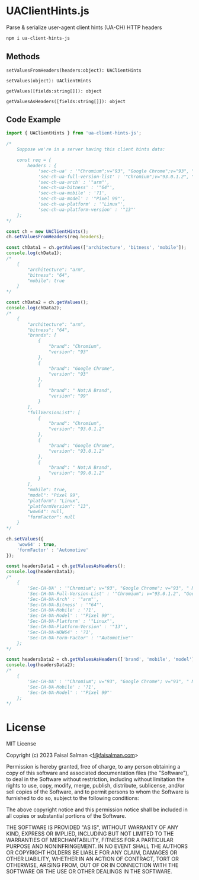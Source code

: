 # UAClientHints.js
Parse & serialize user-agent client hints (UA-CH) HTTP headers

```sh
npm i ua-client-hints-js
```

## Methods

`setValuesFromHeaders(headers:object): UAClientHints`

`setValues(object): UAClientHints`

`getValues([fields:string[]]): object`

`getValuesAsHeaders([fields:string[]]): object`

## Code Example

```js
import { UAClientHints } from 'ua-client-hints-js';

/* 
    Suppose we're in a server having this client hints data:

    const req = {
        headers : {
            'sec-ch-ua' : '"Chromium";v="93", "Google Chrome";v="93", " Not;A Brand";v="99"',
            'sec-ch-ua-full-version-list' : '"Chromium";v="93.0.1.2", "Google Chrome";v="93.0.1.2", " Not;A Brand";v="99.0.1.2"',
            'sec-ch-ua-arch' : '"arm"',
            'sec-ch-ua-bitness' : '"64"',
            'sec-ch-ua-mobile' : '?1',
            'sec-ch-ua-model' : '"Pixel 99"',
            'sec-ch-ua-platform' : '"Linux"',
            'sec-ch-ua-platform-version' : '"13"'
    };
*/

const ch = new UAClientHints();
ch.setValuesFromHeaders(req.headers);

const chData1 = ch.getValues(['architecture', 'bitness', 'mobile']);
console.log(chData1);
/*
    {
        "architecture": "arm",
        "bitness": "64",
        "mobile": true
    }
*/

const chData2 = ch.getValues();
console.log(chData2);
/*
    {
        "architecture": "arm",
        "bitness": "64",
        "brands": [
            {
                "brand": "Chromium",
                "version": "93"
            },
            {
                "brand": "Google Chrome",
                "version": "93"
            },
            {
                "brand": " Not;A Brand",
                "version": "99"
            }
        ],
        "fullVersionList": [
            {
                "brand": "Chromium",
                "version": "93.0.1.2"
            },
            {
                "brand": "Google Chrome",
                "version": "93.0.1.2"
            },
            {
                "brand": " Not;A Brand",
                "version": "99.0.1.2"
            }
        ],
        "mobile": true,
        "model": "Pixel 99",
        "platform": "Linux",
        "platformVersion": "13",
        "wow64": null,
        "formFactor": null
    }
*/

ch.setValues({
    'wow64' : true,
    'formFactor' : 'Automotive'
});

const headersData1 = ch.getValuesAsHeaders();
console.log(headersData1);
/*
    {
        'Sec-CH-UA' : '"Chromium"; v="93", "Google Chrome"; v="93", " Not;A Brand"; v="99"',
        'Sec-CH-UA-Full-Version-List' : '"Chromium"; v="93.0.1.2", "Google Chrome"; v="93.0.1.2", " Not;A Brand"; v="99.0.1.2"',
        'Sec-CH-UA-Arch' : '"arm"',
        'Sec-CH-UA-Bitness' : '"64"',
        'Sec-CH-UA-Mobile' : '?1',
        'Sec-CH-UA-Model' : '"Pixel 99"',
        'Sec-CH-UA-Platform' : '"Linux"',
        'Sec-CH-UA-Platform-Version' : '"13"',
        'Sec-CH-UA-WOW64' : '?1',
        'Sec-CH-UA-Form-Factor' : '"Automotive"'
    };
*/

const headersData2 = ch.getValuesAsHeaders(['brand', 'mobile', 'model']);
console.log(headersData2);
/*
    {
        'Sec-CH-UA' : '"Chromium"; v="93", "Google Chrome"; v="93", " Not;A Brand"; v="99"',
        'Sec-CH-UA-Mobile' : '?1',
        'Sec-CH-UA-Model' : '"Pixel 99"'
    };
*/
```

# License

MIT License

Copyright (c) 2023 Faisal Salman <<f@faisalman.com>>

Permission is hereby granted, free of charge, to any person obtaining a copy
of this software and associated documentation files (the "Software"), to deal
in the Software without restriction, including without limitation the rights
to use, copy, modify, merge, publish, distribute, sublicense, and/or sell
copies of the Software, and to permit persons to whom the Software is
furnished to do so, subject to the following conditions:

The above copyright notice and this permission notice shall be included in all
copies or substantial portions of the Software.

THE SOFTWARE IS PROVIDED "AS IS", WITHOUT WARRANTY OF ANY KIND, EXPRESS OR
IMPLIED, INCLUDING BUT NOT LIMITED TO THE WARRANTIES OF MERCHANTABILITY,
FITNESS FOR A PARTICULAR PURPOSE AND NONINFRINGEMENT. IN NO EVENT SHALL THE
AUTHORS OR COPYRIGHT HOLDERS BE LIABLE FOR ANY CLAIM, DAMAGES OR OTHER
LIABILITY, WHETHER IN AN ACTION OF CONTRACT, TORT OR OTHERWISE, ARISING FROM,
OUT OF OR IN CONNECTION WITH THE SOFTWARE OR THE USE OR OTHER DEALINGS IN THE
SOFTWARE.